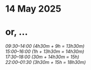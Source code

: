 # 14 May 2025
# or, …

_09:30–14:00 (4h30m + 9h = 13h30m)_  
_15:00–16:00 (1h + 13h30m = 14h30m)_  
_17:30–18:00 (30m + 14h30m = 15h)_  
_22:00–01:30 (3h30m + 15h = 18h30m)_  
